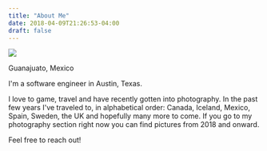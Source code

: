 ```yaml
---
title: "About Me"
date: 2018-04-09T21:26:53-04:00
draft: false
---
```


<link href="/styles/common.css" rel="stylesheet">

<div class="content-custom-long-shadow-container">
    <img src="https://imagizer.imageshack.com/v2/1024x768q90/921/wgnxSd.jpg"/>
</div>

<div class="content-description-container">
    <p>Guanajuato, Mexico</p>
</div>

<div class="content-description-container">
    <p>I'm a software engineer in Austin, Texas.</p>
    <p>I love to game, travel and have recently gotten into photography. In the past few years I've traveled to, in alphabetical order: Canada, Iceland, Mexico, Spain, Sweden, the UK and hopefully many more to come. If you go to my photography section right now you can find pictures from 2018 and onward.</p>
    <p>Feel free to reach out!</p>
</div>
